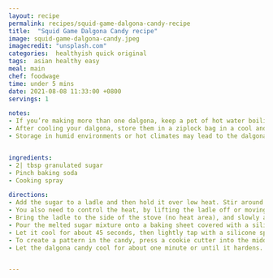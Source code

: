 ```yaml
---
layout: recipe
permalink: recipes/squid-game-dalgona-candy-recipe
title:  "Squid Game Dalgona Candy recipe"
image: squid-game-dalgona-candy.jpeg
imagecredit: "unsplash.com"
categories:  healthyish quick original
tags:  asian healthy easy
meal: main
chef: foodwage
time: under 5 mins
date: 2021-08-08 11:33:00 +0800
servings: 1

notes:
- If you’re making more than one dalgona, keep a pot of hot water boiling on the stove. As you make each batch, rinse off the ladle and scraper in a quick dip in the pot before proceeding onward to the next batch. Wipe out any drips with a dry towel and you’re ready to go!
- After cooling your dalgona, store them in a ziplock bag in a cool and dry place, for up to 3 days. Refrigeration is recommended if you are in a warmer climate.
- Storage in humid environments or hot climates may lead to the dalgona becoming sticky and start developing mini craters.


ingredients:
- 2| tbsp granulated sugar
- Pinch baking soda
- Cooking spray

directions:
- Add the sugar to a ladle and then hold it over low heat. Stir around the sugar with a chopstick from time to time until it starts to melt. The sugar will start to melt around the edges first and it usually takes about 1 minute to reach this point. Once this happens, start stirring more vigorously.
- You also need to control the heat, by lifting the ladle off or moving it closer to your heat source. It will take about 3-4 minutes to completely liquidize; it should end up smooth with no lumps. 
- Bring the ladle to the side of the stove (no heat area), and slowly and carefully add a pinch of baking soda. Make sure you don’t add too much, as it can burn quickly and make the dalgona taste bitter. Stir quickly and thoroughly until the baking soda is fully dissolved; You will see the mixture turning into a light caramel-color. While stirring, bring the ladle closer to the heat for 3 to 5 seconds to give the mixture a fluffy and airy texture while keeping it warm.
- Pour the melted sugar mixture onto a baking sheet covered with a silicone mat or baking paper, scraping with a silicone spatula.
- Let it cool for about 45 seconds, then lightly tap with a silicone spatula to see if the dalgona sticks to it. If it doesn’t, press down the dalgona using a hotteok press for 4 to 5 seconds to flatten it. You can use any smooth, flat, non-stick object like a small stainless steel pot to press it down.
- To create a pattern in the candy, press a cookie cutter into the middle of the candy and remove it quickly. If you press hard and firmly, your pattern will come out easier - but if you press lightly, it will be difficult to get the pattern out. Quickly remove the cookie cutter.
- Let the dalgona candy cool for about one minute or until it hardens. Serve.


---
```

